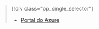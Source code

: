 > [!div class="op_single_selector"]
> * [Portal do Azure](../articles/storage/common/storage-create-storage-account.md)
> 
> 

